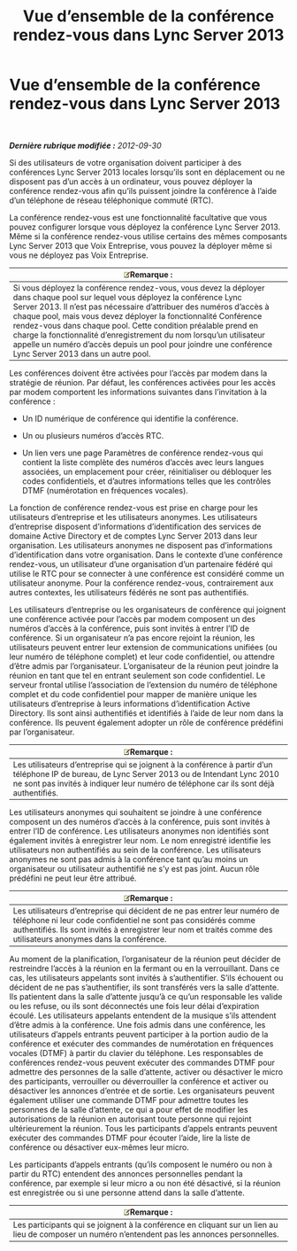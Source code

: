 ﻿---
title: Vue d’ensemble de la conférence rendez-vous dans Lync Server 2013
TOCTitle: Vue d’ensemble de la conférence rendez-vous dans Lync Server 2013
ms:assetid: 6e581cef-960a-4730-8b22-91b2129d34e3
ms:mtpsurl: https://technet.microsoft.com/fr-fr/library/Gg398524(v=OCS.15)
ms:contentKeyID: 49297576
ms.date: 05/20/2016
mtps_version: v=OCS.15
ms.translationtype: HT
---

# Vue d’ensemble de la conférence rendez-vous dans Lync Server 2013

 

_**Dernière rubrique modifiée :** 2012-09-30_

Si des utilisateurs de votre organisation doivent participer à des conférences Lync Server 2013 locales lorsqu’ils sont en déplacement ou ne disposent pas d’un accès à un ordinateur, vous pouvez déployer la conférence rendez-vous afin qu’ils puissent joindre la conférence à l’aide d’un téléphone de réseau téléphonique commuté (RTC).

La conférence rendez-vous est une fonctionnalité facultative que vous pouvez configurer lorsque vous déployez la conférence Lync Server 2013. Même si la conférence rendez-vous utilise certains des mêmes composants Lync Server 2013 que Voix Entreprise, vous pouvez la déployer même si vous ne déployez pas Voix Entreprise.

<table>
<thead>
<tr class="header">
<th><img src="images/Gg398920.note(OCS.15).gif" title="note" alt="note" />Remarque :</th>
</tr>
</thead>
<tbody>
<tr class="odd">
<td>Si vous déployez la conférence rendez-vous, vous devez la déployer dans chaque pool sur lequel vous déployez la conférence Lync Server 2013. Il n’est pas nécessaire d’attribuer des numéros d’accès à chaque pool, mais vous devez déployer la fonctionnalité Conférence rendez-vous dans chaque pool. Cette condition préalable prend en charge la fonctionnalité d’enregistrement du nom lorsqu’un utilisateur appelle un numéro d’accès depuis un pool pour joindre une conférence Lync Server 2013 dans un autre pool.</td>
</tr>
</tbody>
</table>


Les conférences doivent être activées pour l’accès par modem dans la stratégie de réunion. Par défaut, les conférences activées pour les accès par modem comportent les informations suivantes dans l’invitation à la conférence :

  - Un ID numérique de conférence qui identifie la conférence.

  - Un ou plusieurs numéros d’accès RTC.

  - Un lien vers une page Paramètres de conférence rendez-vous qui contient la liste complète des numéros d’accès avec leurs langues associées, un emplacement pour créer, réinitialiser ou débloquer les codes confidentiels, et d’autres informations telles que les contrôles DTMF (numérotation en fréquences vocales).

La fonction de conférence rendez-vous est prise en charge pour les utilisateurs d’entreprise et les utilisateurs anonymes. Les utilisateurs d’entreprise disposent d’informations d’identification des services de domaine Active Directory et de comptes Lync Server 2013 dans leur organisation. Les utilisateurs anonymes ne disposent pas d’informations d’identification dans votre organisation. Dans le contexte d’une conférence rendez-vous, un utilisateur d’une organisation d’un partenaire fédéré qui utilise le RTC pour se connecter à une conférence est considéré comme un utilisateur anonyme. Pour la conférence rendez-vous, contrairement aux autres contextes, les utilisateurs fédérés ne sont pas authentifiés.

Les utilisateurs d’entreprise ou les organisateurs de conférence qui joignent une conférence activée pour l’accès par modem composent un des numéros d’accès à la conférence, puis sont invités à entrer l’ID de conférence. Si un organisateur n’a pas encore rejoint la réunion, les utilisateurs peuvent entrer leur extension de communications unifiées (ou leur numéro de téléphone complet) et leur code confidentiel, ou attendre d’être admis par l’organisateur. L’organisateur de la réunion peut joindre la réunion en tant que tel en entrant seulement son code confidentiel. Le serveur frontal utilise l’association de l’extension du numéro de téléphone complet et du code confidentiel pour mapper de manière unique les utilisateurs d’entreprise à leurs informations d’identification Active Directory. Ils sont ainsi authentifiés et identifiés à l’aide de leur nom dans la conférence. Ils peuvent également adopter un rôle de conférence prédéfini par l’organisateur.

<table>
<thead>
<tr class="header">
<th><img src="images/Gg398920.note(OCS.15).gif" title="note" alt="note" />Remarque :</th>
</tr>
</thead>
<tbody>
<tr class="odd">
<td>Les utilisateurs d’entreprise qui se joignent à la conférence à partir d’un téléphone IP de bureau, de Lync Server 2013 ou de Intendant Lync 2010 ne sont pas invités à indiquer leur numéro de téléphone car ils sont déjà authentifiés.</td>
</tr>
</tbody>
</table>


Les utilisateurs anonymes qui souhaitent se joindre à une conférence composent un des numéros d’accès à la conférence, puis sont invités à entrer l’ID de conférence. Les utilisateurs anonymes non identifiés sont également invités à enregistrer leur nom. Le nom enregistré identifie les utilisateurs non authentifiés au sein de la conférence. Les utilisateurs anonymes ne sont pas admis à la conférence tant qu’au moins un organisateur ou utilisateur authentifié ne s’y est pas joint. Aucun rôle prédéfini ne peut leur être attribué.

<table>
<thead>
<tr class="header">
<th><img src="images/Gg398920.note(OCS.15).gif" title="note" alt="note" />Remarque :</th>
</tr>
</thead>
<tbody>
<tr class="odd">
<td>Les utilisateurs d’entreprise qui décident de ne pas entrer leur numéro de téléphone ni leur code confidentiel ne sont pas considérés comme authentifiés. Ils sont invités à enregistrer leur nom et traités comme des utilisateurs anonymes dans la conférence.</td>
</tr>
</tbody>
</table>


Au moment de la planification, l’organisateur de la réunion peut décider de restreindre l’accès à la réunion en la fermant ou en la verrouillant. Dans ce cas, les utilisateurs appelants sont invités à s’authentifier. S’ils échouent ou décident de ne pas s’authentifier, ils sont transférés vers la salle d’attente. Ils patientent dans la salle d’attente jusqu’à ce qu’un responsable les valide ou les refuse, ou ils sont déconnectés une fois leur délai d’expiration écoulé. Les utilisateurs appelants entendent de la musique s’ils attendent d’être admis à la conférence. Une fois admis dans une conférence, les utilisateurs d’appels entrants peuvent participer à la portion audio de la conférence et exécuter des commandes de numérotation en fréquences vocales (DTMF) à partir du clavier du téléphone. Les responsables de conférences rendez-vous peuvent exécuter des commandes DTMF pour admettre des personnes de la salle d’attente, activer ou désactiver le micro des participants, verrouiller ou déverrouiller la conférence et activer ou désactiver les annonces d’entrée et de sortie. Les organisateurs peuvent également utiliser une commande DTMF pour admettre toutes les personnes de la salle d’attente, ce qui a pour effet de modifier les autorisations de la réunion en autorisant toute personne qui rejoint ultérieurement la réunion. Tous les participants d’appels entrants peuvent exécuter des commandes DTMF pour écouter l’aide, lire la liste de conférence ou désactiver eux-mêmes leur micro.

Les participants d’appels entrants (qu’ils composent le numéro ou non à partir du RTC) entendent des annonces personnelles pendant la conférence, par exemple si leur micro a ou non été désactivé, si la réunion est enregistrée ou si une personne attend dans la salle d’attente.

<table>
<thead>
<tr class="header">
<th><img src="images/Gg398920.note(OCS.15).gif" title="note" alt="note" />Remarque :</th>
</tr>
</thead>
<tbody>
<tr class="odd">
<td>Les participants qui se joignent à la conférence en cliquant sur un lien au lieu de composer un numéro n’entendent pas les annonces personnelles.</td>
</tr>
</tbody>
</table>

